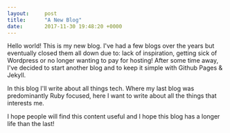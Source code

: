 ```yaml
---
layout:     post
title:      "A New Blog"
date:       2017-11-30 19:48:20 +0000
---
```


Hello world! This is my new blog. I've had a few blogs over the years but eventually closed them all down due to: lack of inspiration, getting sick of Wordpress or no longer wanting to pay for hosting! After some time away, I've decided to start another blog and to keep it simple with Github Pages & Jekyll.

In this blog I'll write about all things tech. Where my last blog was predominantly Ruby focused, here I want to write about all the things that interests me.

I hope people will find this content useful and I hope this blog has a longer life than the last!
